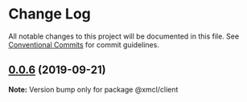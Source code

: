 # Change Log

All notable changes to this project will be documented in this file.
See [Conventional Commits](https://conventionalcommits.org) for commit guidelines.

## [0.0.6](https://github.com/Voxelum/minecraft-launcher-core-node/compare/@xmcl/client@0.0.5...@xmcl/client@0.0.6) (2019-09-21)

**Note:** Version bump only for package @xmcl/client
